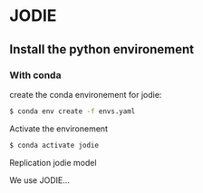 # JODIE

## Install the python environement 

### With conda 

create the conda environement for jodie: 
```bash
$ conda env create -f envs.yaml
```


Activate the environement 
```bash
$ conda activate jodie
```

Replication jodie model

We use JODIE...
